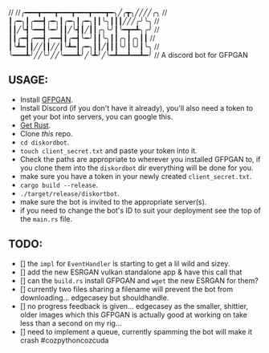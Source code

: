 //
//╭━━━┳━━━┳━━━┳━━━┳━━━┳━╮╱╭┳╮╱╱╱╱╭╮
//┃╭━╮┃╭━━┫╭━╮┃╭━╮┃╭━╮┃┃╰╮┃┃┃╱╱╱╭╯╰╮
//┃┃╱╰┫╰━━┫╰━╯┃┃╱╰┫┃╱┃┃╭╮╰╯┃╰━┳━┻╮╭╯
//┃┃╭━┫╭━━┫╭━━┫┃╭━┫╰━╯┃┃╰╮┃┃╭╮┃╭╮┃┃
//┃╰┻━┃┃╱╱┃┃╱╱┃╰┻━┃╭━╮┃┃╱┃┃┃╰╯┃╰╯┃╰╮
//╰━━━┻╯╱╱╰╯╱╱╰━━━┻╯╱╰┻╯╱╰━┻━━┻━━┻━╯
//
A discord bot for GFPGAN

## USAGE:

- Install [GFPGAN](https://lmgtfy.app/?q=gfpgan).
- Install Discord (if you don't have it already), you'll also need a token to get your bot into servers, you can google this.
- [Get Rust](www.rust-lang.org).
- Clone _this_ repo.
- `cd diskordbot`.
- `touch client_secret.txt` and paste your token into it.
- Check the paths are appropriate to wherever you installed GFPGAN to, if you clone them into the `diskordbot` dir everything will be done for you.
- make sure you have a token in your newly created `client_secret.txt`.
- `cargo build --release`.
- `./target/release/diskortbot`.
- make sure the bot is invited to the appropriate server(s).
- if you need to change the bot's ID to suit your deployment see the top of the `main.rs` file.

## TODO:

- [] the `impl` for `EventHandler` is starting to get a lil wild and sizey.
- [] add the new ESRGAN vulkan standalone app & have this call that
- [] can the `build.rs` install GFPGAN and `wget` the new ESRGAN for them?
- [] currently two files sharing a filename will prevent the bot from downloading... edgecasey but shouldhandle.
- [] no progress feedback is given... edgecasey as the smaller, shittier, older images which this GFPGAN is actually good at working on take less than a second on my rig...
- [] need to implement a queue, currently spamming the bot will make it crash #cozpythoncozcuda
